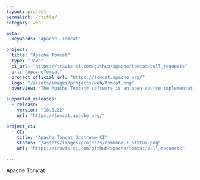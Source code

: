```yaml
---
layout: project
permalink: /:title/
category: web

meta:
  keywords: "Apache, Tomcat"

project:
  title: "Apache Tomcat"
  type: "Java"
  ci_url: "https://travis-ci.com/github/apache/tomcat/pull_requests"
  url: "ApacheTomcat"
  project_official_url: "https://tomcat.apache.org/"
  logo: "/assets/images/projects/web/tomcat.png"
  overview: "The Apache Tomcat® software is an open source implementation of the Jakarta Servlet, Jakarta Server Pages, Jakarta Expression Language, Jakarta WebSocket, Jakarta Annotations and Jakarta Authentication specifications. These specifications are part of the Jakarta EE platform."

supported_releases:
  - release:
    version: "10.0.22"
    url: "https://tomcat.apache.org/"

project_ci:
  - CI:
    title: "Apache Tomcat Upstream CI"
    status: "/assets/images/projects/common/CI_status.png"
    url: "https://travis-ci.com/github/apache/tomcat/pull_requests"

---
```


<p>Apache Tomcat</p>
